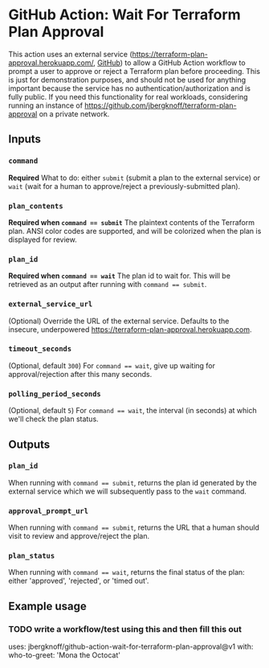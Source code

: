 # GitHub Action: Wait For Terraform Plan Approval

This action uses an external service (https://terraform-plan-approval.herokuapp.com/, [GitHub](https://github.com/jbergknoff/terraform-plan-approval)) to allow a GitHub Action workflow to prompt a user to approve or reject a Terraform plan before proceeding. This is just for demonstration purposes, and should not be used for anything important because the service has no authentication/authorization and is fully public. If you need this functionality for real workloads, considering running an instance of https://github.com/jbergknoff/terraform-plan-approval on a private network.

## Inputs

### `command`

**Required** What to do: either `submit` (submit a plan to the external service) or `wait` (wait for a human to approve/reject a previously-submitted plan).

### `plan_contents`

**Required when `command == submit`** The plaintext contents of the Terraform plan. ANSI color codes are supported, and will be colorized when the plan is displayed for review.

### `plan_id`

**Required when `command == wait`** The plan id to wait for. This will be retrieved as an output after running with `command == submit`.

### `external_service_url`

(Optional) Override the URL of the external service. Defaults to the insecure, underpowered https://terraform-plan-approval.herokuapp.com.

### `timeout_seconds`

(Optional, default `300`) For `command == wait`, give up waiting for approval/rejection after this many seconds.

### `polling_period_seconds`

(Optional, default `5`) For `command == wait`, the interval (in seconds) at which we'll check the plan status.

## Outputs

### `plan_id`

When running with `command == submit`, returns the plan id generated by the external service which we will subsequently pass to the `wait` command.

### `approval_prompt_url`

When running with `command == submit`, returns the URL that a human should visit to review and approve/reject the plan.

### `plan_status`

When running with `command == wait`, returns the final status of the plan: either 'approved', 'rejected', or 'timed out'.

## Example usage

### TODO write a workflow/test using this and then fill this out
uses: jbergknoff/github-action-wait-for-terraform-plan-approval@v1
with:
  who-to-greet: 'Mona the Octocat'
